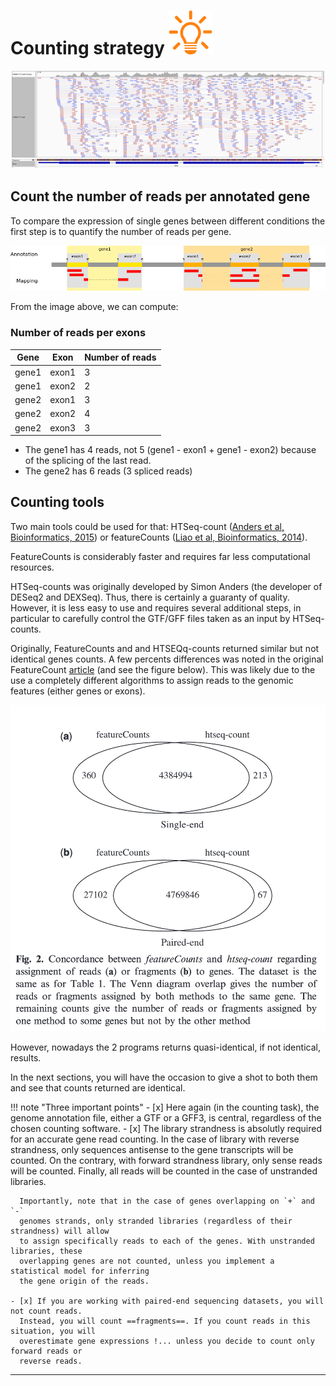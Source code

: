 # Counting strategy ![](images/lamp.png)

![](images/readcounts.png)

## Count the number of reads per annotated gene
To compare the expression of single genes between different conditions the first step is
to quantify the number of reads per gene.

![](images/gene_counting.png)

From the image above, we can compute:

### Number of reads per exons

|Gene   |Exon   |Number of reads |
|-------|-------|----------------|
|gene1  |exon1  |        3       |
|gene1  |exon2  |        2       |
|gene2  |exon1  |        3       |
|gene2  |exon2  |        4       |
|gene2  |exon3  |        3       |

- The gene1 has 4 reads, not 5 (gene1 - exon1 + gene1 - exon2) because of the splicing of the last read.
- The gene2 has 6 reads (3 spliced reads)

## Counting tools
Two main tools could be used for that: HTSeq-count
([Anders et al, Bioinformatics, 2015](https://academic.oup.com/bioinformatics/article/31/2/166/2366196))
or featureCounts ([Liao et al, Bioinformatics, 2014](https://academic.oup.com/bioinformatics/article/31/2/166/2366196)).

FeatureCounts is considerably faster and requires far less computational resources.

HTSeq-counts was originally developed by Simon Anders (the developer of DESeq2 and DEXSeq).
Thus, there is certainly a guaranty of quality. However, it is less easy to use and requires
several additional steps, in particular to carefully control the GTF/GFF files taken as
an input by HTSeq-counts.

Originally, FeatureCounts and and HTSEQq-counts returned similar but not identical genes counts.
A few percents differences was noted in the original FeatureCount [article](https://academic.oup.com/bioinformatics/article/30/7/923/232889)
(and see the figure below). This was likely due to the use a completely different
algorithms to assign reads to the genomic features (either genes or exons).

![](images/featurecounts_vs_htseqcounts.png)

However, nowadays the 2 programs returns quasi-identical, if not identical, results.

In the next sections, you will have the occasion to give a shot to both them and see that
counts returned are identical.

!!! note "Three important points"
    - [x] Here again (in the counting task), the genome annotation file, either a GTF or a GFF3, is
    central, regardless of the chosen counting software.
    - [x] The library strandness is absolutly required for an accurate gene read counting.
      In the case of library with reverse strandness, only sequences antisense to the gene
      transcripts will be counted. On the contrary, with forward strandness library, only
      sense reads will be counted. Finally, all reads will be counted in the case of
      unstranded libraries.
      
      Importantly, note that in the case of genes overlapping on `+` and `-`
      genomes strands, only stranded libraries (regardless of their strandness) will allow
      to assign specifically reads to each of the genes. With unstranded libraries, these
      overlapping genes are not counted, unless you implement a statistical model for inferring
      the gene origin of the reads. 
      
    - [x] If you are working with paired-end sequencing datasets, you will not count reads.
      Instead, you will count ==fragments==. If you count reads in this situation, you will
      overestimate gene expressions !... unless you decide to count only forward reads or
      reverse reads.
---
